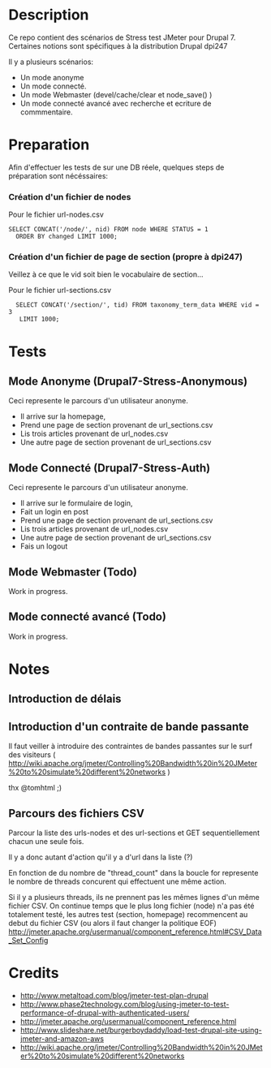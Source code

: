 # Description

Ce repo contient des scénarios de Stress test JMeter pour Drupal 7.
Certaines notions sont spécifiques à la distribution Drupal dpi247

Il y a plusieurs scénarios:

* Un mode anonyme
* Un mode connecté.
* Un mode Webmaster (devel/cache/clear et node_save() )
* Un mode connecté avancé avec recherche et ecriture de commmentaire.



# Preparation

Afin d'effectuer les tests de sur une DB réele, quelques steps de préparation sont nécéssaires:

### Création d'un fichier de nodes
Pour le fichier url-nodes.csv
```
SELECT CONCAT('/node/', nid) FROM node WHERE STATUS = 1
  ORDER BY changed LIMIT 1000;

```

### Création d'un fichier de page de section (propre à dpi247)

Veillez à ce que le vid soit bien le vocabulaire de section...

Pour le fichier url-sections.csv
```
  SELECT CONCAT('/section/', tid) FROM taxonomy_term_data WHERE vid = 3
   LIMIT 1000;
```

# Tests


## Mode Anonyme (Drupal7-Stress-Anonymous)

Ceci represente le parcours d'un utilisateur anonyme.

* Il arrive sur la homepage, 
* Prend une page de section provenant de url_sections.csv
* Lis trois articles provenant de url_nodes.csv
* Une autre page de section provenant de url_sections.csv




## Mode Connecté (Drupal7-Stress-Auth)

Ceci represente le parcours d'un utilisateur anonyme.

* Il arrive sur le formulaire de login, 
* Fait un login en post
* Prend une page de section provenant de url_sections.csv
* Lis trois articles provenant de url_nodes.csv
* Une autre page de section provenant de url_sections.csv
* Fais un logout

## Mode Webmaster (Todo)
Work in progress.

## Mode connecté avancé (Todo)
Work in progress.

# Notes


## Introduction de délais

## Introduction d'un contraite de bande passante 

Il faut veiller à introduire des contraintes de bandes passantes sur le surf des visiteurs ( http://wiki.apache.org/jmeter/Controlling%20Bandwidth%20in%20JMeter%20to%20simulate%20different%20networks  )

thx @tomhtml ;)

## Parcours des fichiers CSV

Parcour la liste des urls-nodes et des url-sections et GET sequentiellement chacun une seule fois.

Il y a donc autant d'action qu'il y a d'url dans la liste (?)

En fonction de du nombre de "thread_count" dans la boucle for represente le nombre de threads concurent qui effectuent une même action. 

Si il y a plusieurs threads, ils ne prennent pas les mêmes lignes d'un même fichier CSV.
On continue temps que le plus long fichier (node) n'a pas été totalement testé, les autres test (section, homepage) recommencent au debut du fichier CSV (ou alors il faut changer la politique EOF)
http://jmeter.apache.org/usermanual/component_reference.html#CSV_Data_Set_Config



# Credits

* http://www.metaltoad.com/blog/jmeter-test-plan-drupal
* http://www.phase2technology.com/blog/using-jmeter-to-test-performance-of-drupal-with-authenticated-users/
* http://jmeter.apache.org/usermanual/component_reference.html
* http://www.slideshare.net/burgerboydaddy/load-test-drupal-site-using-jmeter-and-amazon-aws
* http://wiki.apache.org/jmeter/Controlling%20Bandwidth%20in%20JMeter%20to%20simulate%20different%20networks
